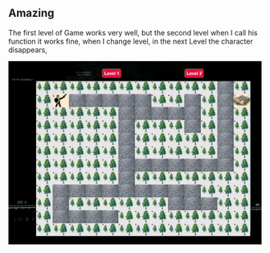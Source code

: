 ## Amazing

The first level of Game works very well, but the second level when I call his function it works fine, when I change level, in the next Level the character disappears,


!['./name'](pic.PNG)
